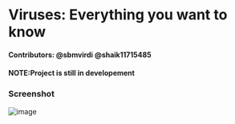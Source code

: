 # Viruses: Everything you want to know

#### Contributors: @sbmvirdi @shaik11715485
#### NOTE:Project is still in developement

### Screenshot
![image](https://drive.google.com/uc?export=view&id=1KV6LxSzK9UIrH7VLbGLH7I8kWYlReNK4)

